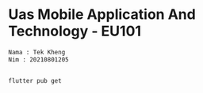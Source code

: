 # Uas Mobile Application And Technology - EU101
```zsh
Nama : Tek Kheng
Nim : 20210801205


flutter pub get

```
